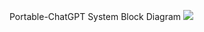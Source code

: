 Portable-ChatGPT System Block Diagram
![](https://scontent-tpe1-1.xx.fbcdn.net/v/t39.30808-6/429783262_7425297120827133_704323794617008632_n.jpg?_nc_cat=104&ccb=1-7&_nc_sid=5f2048&_nc_ohc=Teij2UGFbt0AX_wxXgn&_nc_ht=scontent-tpe1-1.xx&oh=00_AfC3wlm94DuYIsEYalUVUsC-b_0SbgAs1uw9I9M94Yrtdw&oe=65EE29BA)